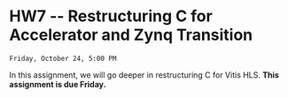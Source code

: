 # HW7 -- Restructuring C for Accelerator and Zynq Transition

```{admonition} Due
Friday, October 24, 5:00 PM
```
In this assignment, we will go deeper in restructuring C for Vitis HLS.
**This assignment is due Friday.**
